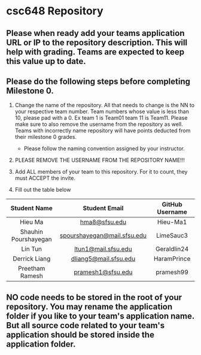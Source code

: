 # csc648 Repository

## Please when ready add your teams application URL or IP to the repository description. This will help with grading. Teams are expected to keep this value up to date.

## Please do the following steps before completing Milestone 0.
1. Change the name of the repository. All that needs to change is the NN to your respective team number. Team numbers whose value is less than 10, please pad with a 0. Ex team 1 is Team01 team 11 is Team11. Please make sure to also remove the username from the repository as well. Teams with incorrectly name repository will have points deducted from their milestone 0 grades.
      - Please follow the naming convention assigned by your instructor.

1. PLEASE REMOVE THE USERNAME FROM THE REPOSITORY NAME!!!

2. Add ALL members of your team to this repository. For it to count, they must ACCEPT the invite.

3. Fill out the table below


| Student Name | Student Email | GitHub Username |
|    :---:     |     :---:     |     :---:       |
| Hieu Ma      | hma8@sfsu.edu |     Hieu-Ma1    |
| Shauhin Pourshayegan      | spourshayegan@mail.sfsu.edu              | LimeSauc3                |
| Lin Tun      |ltun1@mail.sfsu.edu| Geraldlin24 |
| Derrick Liang     | dliang5@mail.sfsu.edu              |    HaramPrince             |
| Preetham Ramesh      |        pramesh1@sfsu.edu       |      pramesh99           |

## NO code needs to be stored in the root of your repository. You may rename the application folder if you like to your team's application name. But all source code related to your team's application should be stored inside the application folder.
